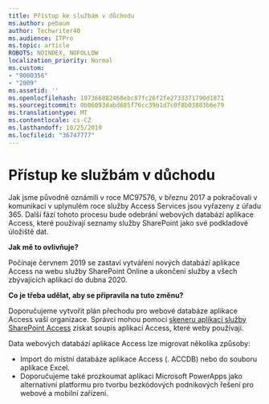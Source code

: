 ```yaml
---
title: Přístup ke službám v důchodu
ms.author: pebaum
author: Techwriter40
ms.audience: ITPro
ms.topic: article
ROBOTS: NOINDEX, NOFOLLOW
localization_priority: Normal
ms.custom:
- "9000356"
- "2009"
ms.assetid: ''
ms.openlocfilehash: 197366882468ebc87fc26f2fe2733371790d1871
ms.sourcegitcommit: 0b06093dabd685f76cc39b1d7c0f8b03883b6e79
ms.translationtype: MT
ms.contentlocale: cs-CZ
ms.lasthandoff: 10/25/2019
ms.locfileid: "36747777"
---
```

# <a name="access-services-retirement"></a>Přístup ke službám v důchodu

Jak jsme původně oznámili v roce MC97576, v březnu 2017 a pokračovali v komunikaci v uplynulém roce služby Access Services jsou vyřazeny z úřadu 365. Další fází tohoto procesu bude odebrání webových databází aplikace Access, které používají seznamy služby SharePoint jako své podkladové úložiště dat.

**Jak mě to ovlivňuje?**

Počínaje červnem 2019 se zastaví vytváření nových databází aplikace Access na webu služby SharePoint Online a ukončení služby a všech zbývajících aplikací do dubna 2020.

**Co je třeba udělat, aby se připravila na tuto změnu?**

Doporučujeme vytvořit plán přechodu pro webové databáze aplikace Access vaší organizace. Správci mohou pomocí [skeneru aplikací služby SharePoint Access](https://github.com/SharePoint/PnP-Tools/tree/master/Solutions/SharePoint.AccessApp.Scanner) získat soupis aplikací Access, které weby používají.

Data webových databází aplikace Access lze migrovat několika způsoby:

- Import do místní databáze aplikace Access (. ACCDB) nebo do souboru aplikace Excel.
- Doporučujeme také prozkoumat aplikaci Microsoft PowerApps jako alternativní platformu pro tvorbu bezkódových podnikových řešení pro webové a mobilní zařízení.
